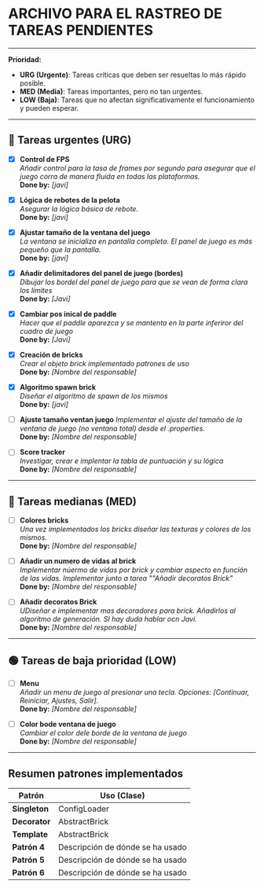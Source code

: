 # ARCHIVO PARA EL RASTREO DE TAREAS PENDIENTES

---

**Prioridad:**
- **URG (Urgente)**: Tareas críticas que deben ser resueltas lo más rápido posible.
- **MED (Media)**: Tareas importantes, pero no tan urgentes.
- **LOW (Baja)**: Tareas que no afectan significativamente el funcionamiento y pueden esperar.

---

## 🛑 Tareas urgentes (URG)

- [x] **Control de FPS**  
  *Añadir control para la tasa de frames por segundo para asegurar que el juego corra de manera fluida en todas las plataformas.*  
  **Done by:** _[javi]_


- [x] **Lógica de rebotes de la pelota**  
  *Asegurar la lógica básica de rebote.*  
  **Done by:** _[javi]_


- [x] **Ajustar tamaño de la ventana del juego**  
  *La ventana se inicializa en pantalla completa. El panel de juego es más pequeño que la pantalla.*  
  **Done by:** _[javi]_


- [x] **Añadir delimitadores del panel de juego (bordes)**  
  *Dibujar los bordel del panel de juego para que se vean de forma clara los límites*  
  **Done by:** _[Javi]_


- [x] **Cambiar pos inical de paddle**  
  *Hacer que el paddle aparezca y se mantenta en la parte inferiror del cuadro de juego*  
  **Done by:** _[Javi]_


- [x] **Creación de bricks**  
  *Crear el objeto brick implementado patrones de uso*  
  **Done by:** _[Nombre del responsable]_


- [x] **Algoritmo spawn brick**  
  *Diseñar el algoritmo de spawn de los mismos*  
  **Done by:** _[javi]_


- [ ] **Ajuste tamaño ventan juego**
  *Implementar el ajuste del tamaño de la ventana de juego (no ventana total) desde el .properties.*  
  **Done by:** _[Nombre del responsable]_


- [ ] **Score tracker**  
  *Investigar, crear e implentar la tabla de puntuación y su lógica*  
  **Done by:** _[Nombre del responsable]_

---

## 🔶 Tareas medianas (MED)
- [ ] **Colores bricks**  
  *Una vez implementados los bricks diseñar las texturas y colores de los mismos.*  
  **Done by:** _[Nombre del responsable]_

- [ ] **Añadir un numero de vidas al brick**  
  *Implementar núermo de vidas por brick y cambiar aspecto en función de las vidas. Implementar junto a tarea ""Añadir decoratos Brick"*  
  **Done by:** _[Nombre del responsable]_

- [ ] **Añadir decoratos Brick**  
  *UDiseñar e implementar mas decoradores para brick. Añadirlos al algoritmo de generación. SI hay duda hablar ocn Javi.*  
  **Done by:** _[Nombre del responsable]_

---

## 🟢 Tareas de baja prioridad (LOW)
- [ ] **Menu**  
  *Añadir un menu de juego al presionar una tecla. Opciones: [Continuar, Reiniciar, Ajustes, Salir].*  
  **Done by:** _[Nombre del responsable]_


- [ ] **Color bode ventana de juego**  
  *Cambiar el color dele borde de la ventana de juego*  
  **Done by:** _[Nombre del responsable]_

---

## Resumen patrones implementados

| **Patrón**    | **Uso (Clase)**                  |
|---------------|----------------------------------|
| **Singleton** | ConfigLoader                     |
| **Decorator** | AbstractBrick                    |
| **Template**  | AbstractBrick                    |
| **Patrón 4**  | Descripción de dónde se ha usado |
| **Patrón 5**  | Descripción de dónde se ha usado |
| **Patrón 6**  | Descripción de dónde se ha usado |
